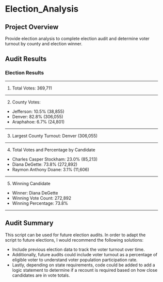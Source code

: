 # Election_Analysis

## Project Overview
Provide election analysis to complete election audit and determine voter turnout by county and election winner.

## Audit Results

### Election Results
-------------------------
1. Total Votes: 369,711
-------------------------
2. County Votes:

  * Jefferson: 10.5% (38,855)
  * Denver: 82.8% (306,055)
  * Araphahoe: 6.7% (24,801)

-------------------------------------------------------------------------
3. Largest County Turnout: Denver (306,055) 
-------------------------------------------------------------------------
4. Total Votes and Percentage by Candidate
  * Charles Casper Stockham: 23.0% (85,213)
  * Diana DeGette: 73.8% (272,892)
  * Raymon Anthony Doane: 3.1% (11,606)

-------------------------
5. Winning Candidate
  * Winner: Diana DeGette
  * Winning Vote Count: 272,892
  * Winning Percentage: 73.8%

-------------------------

## Audit Summary

This script can be used for future election audits. In order to adapt the script to future elections, I would recommend the following solutions:
* Include previous election data to track the voter turnout over time. 
* Additionally, future audits could include voter turnout as a percentage of eligible voter to understand voter population participation rate.
* Lastly, depending on state requirements, code could be added to add a logic statement to determine if a recount is required based on how close candidates are in vote totals.
